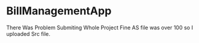 # BillManagementApp
There Was Problem Submiting Whole Project Fine AS file was over 100 so I uploaded Src file.
